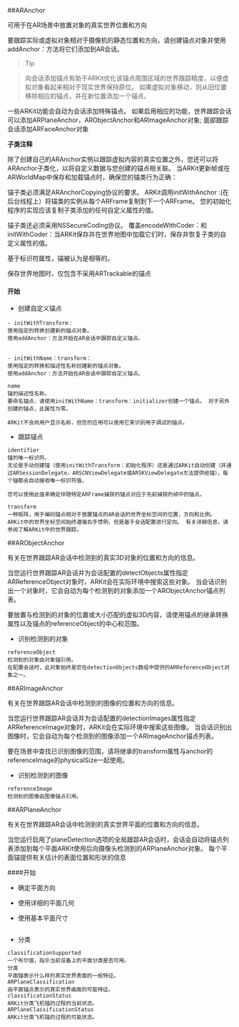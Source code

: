 ##ARAnchor

可用于在AR场景中放置对象的真实世界位置和方向

要跟踪实际或虚拟对象相对于摄像机的静态位置和方向，请创建锚点对象并使用addAnchor：方法将它们添加到AR会话。

>Tip

>向会话添加锚点有助于ARKit优化该锚点周围区域的世界跟踪精度，以便虚拟对象看起来相对于现实世界保持原位。 如果虚拟对象移动，则从旧位置移除相应的锚点，并在新位置添加一个锚点。

一些ARKit功能会自动为会话添加特殊锚点。 如果启用相应的功能，世界跟踪会话可以添加ARPlaneAnchor，ARObjectAnchor和ARImageAnchor对象; 面部跟踪会话添加ARFaceAnchor对象

**子类注释**

除了创建自己的ARAnchor实例以跟踪虚拟内容的真实位置之外，您还可以将ARAnchor子类化，以将自定义数据与您创建的锚点相关联。 当ARKit更新帧或在ARWorldMap中保存和加载锚点时，确保您的锚类行为正确：

  锚子类必须满足ARAnchorCopying协议的要求。 ARKit调用initWithAnchor :(在后台线程上）将锚类的实例从每个ARFrame复制到下一个ARFrame。 您的初始化程序的实现应该复制子类添加的任何自定义属性的值。

  锚子类还必须采用NSSecureCoding协议。 覆盖encodeWithCoder：和initWithCoder：当ARKit保存并在世界地图中加载它们时，保存并恢复子类的自定义属性的值。

  基于标识符属性，锚被认为是相等的。

  保存世界地图时，仅包含不采用ARTrackable的锚点
  
#### 开始

* 创建自定义锚点

```
- initWithTransform：
使用指定的转换创建新的锚点对象。
使用addAnchor：方法开始在AR会话中跟踪自定义锚点。


- initWithName：transform：
使用指定的转换和描述性名称创建新的锚点对象。
使用addAnchor：方法开始在AR会话中跟踪自定义锚点。

name 
锚的描述性名称。
要命名锚点，请使用initWithName：transform：initializer创建一个锚点。 对于另外创建的锚点，此属性为零。

ARKit不会向用户显示名称，但您的应用可以使用它来识别用于调试的锚点。
```
  
* 跟踪锚点

```
identifier
锚的唯一标识符。
无论是手动创建锚（使用initWithTransform：初始化程序）还是通过ARKit自动创建（并通过ARSessionDelegate，ARSCNViewDelegate或ARSKViewDelegate方法提供给锚），每个锚都会自动接收唯一标识符值。

您可以使用此值来确定伴随特定ARFrame捕获的锚点对应于先前捕获的帧中的锚点。

transform
一种矩阵，用于编码锚点相对于放置锚点的AR会话的世界坐标空间的位置，方向和比例。
ARKit中的世界坐标空间始终遵循右手惯例，但是基于会话配置进行定向。 有关详细信息，请参阅了解ARKit中的世界跟踪。
```

##ARObjectAnchor

有关在世界跟踪AR会话中检测到的真实3D对象的位置和方向的信息。

当您运行世界跟踪AR会话并为会话配置的detectObjects属性指定ARReferenceObject对象时，ARKit会在实际环境中搜索这些对象。 当会话识别出一个对象时，它会自动为每个检测到的对象添加一个ARObjectAnchor锚点列表。

要放置与检测到的对象的位置或大小匹配的虚拟3D内容，请使用锚点的继承转换属性以及锚点的referenceObject的中心和范围。

* 识别检测到的对象

```
referenceObject
检测到的对象由对象锚引用。
在配置会话时，此对象始终是您在detectionObjects数组中提供的ARReferenceObject对象之一。
```
  
  
##ARImageAnchor

有关在世界跟踪AR会话中检测到的图像的位置和方向的信息。

当您运行世界跟踪AR会话并为会话配置的detectionImages属性指定ARReferenceImage对象时，ARKit会在实际环境中搜索这些图像。 当会话识别出图像时，它会自动为每个检测到的图像添加一个ARImageAnchor锚点列表。

要在场景中查找已识别图像的范围，请将继承的transform属性与anchor的referenceImage的physicalSize一起使用。

* 识别检测到的图像

```
referenceImage
检测到的图像由图像锚点引用。
```

##ARPlaneAnchor

有关在世界跟踪AR会话中检测到的真实世界平面的位置和方向的信息。

当您运行启用了planeDetection选项的全局跟踪AR会话时，会话会自动将锚点列表添加到每个平面ARKit使用后向摄像头检测到的ARPlaneAnchor对象。 每个平面锚提供有关估计的表面位置和形状的信息

####开始

* 确定平面方向

* 使用详细的平面几何

* 使用基本平面尺寸

```

```

* 分类

```
classificationSupported
一个布尔值，指示当前设备上的平面分类是否可用。
分类
平面锚表示什么样的真实世界表面的一般特征。
ARPlaneClassification
由平面锚点表示的真实世界曲面的可能特征。
classificationStatus
ARKit分类飞机锚的过程的当前状态。
ARPlaneClassificationStatus
ARKit分类飞机锚的过程的可能状态。
```
  
  
  
  
  
  
  
  
  
  
  
  
  
  
  
  
  
  
  
  
  
  
  
  
  
  
  
  